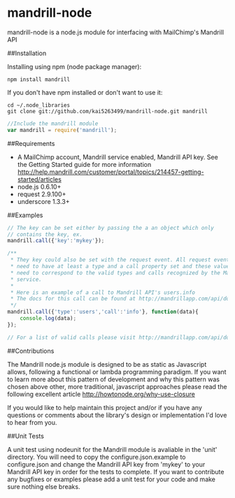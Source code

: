 # mandrill-node

mandrill-node is a node.js module for interfacing with MailChimp's Mandrill API

##Installation

Installing using npm (node package manager):

    npm install mandrill
    
If you don't have npm installed or don't want to use it:

    cd ~/.node_libraries
    git clone git://github.com/kai5263499/mandrill-node.git mandrill

```javascript
//Include the mandrill module
var mandrill = require('mandrill');
```

##Requirements

* A MailChimp account, Mandrill service enabled, Mandrill API key. See the Getting Started guide for more information http://help.mandrill.com/customer/portal/topics/214457-getting-started/articles
* node.js 0.6.10+
* request 2.9.100+
* underscore 1.3.3+

##Examples

```javascript
// The key can be set either by passing the a an object which only
// contains the key, ex.
mandrill.call({'key':'mykey'});

/**
 * They key could also be set with the request event. All request events
 * need to have at least a type and a call property set and these values
 * need to correspond to the valid types and calls recognized by the Mandrill
 * service.
 *
 * Here is an example of a call to Mandrill API's users.info
 * The docs for this call can be found at http://mandrillapp.com/api/docs/users.html#method=info
 */
mandrill.call({'type':'users','call':'info'}, function(data){
    console.log(data);
});

// For a list of valid calls please visit http://mandrillapp.com/api/docs/index.html
```

##Contributions

The Mandrill node.js module is designed to be as static as Javascript allows, following a functional or lambda programming paradigm. If you want to learn more about this pattern of development and why this pattern was chosen above other, more traditional, javascript approaches please read the following excellent article http://howtonode.org/why-use-closure

If you would like to help maintain this project and/or if you have any questions or comments about the library's design or implementation I'd love to hear from you.

##Unit Tests

A unit test using nodeunit for the Mandrill module is avaliable in the 'unit' directory. You will need to copy the configure.json.example to configure.json and change the Mandrill API key from 'mykey' to your Mandrill API key in order for the tests to complete. If you want to contribute any bugfixes or examples please add a unit test for your code and make sure nothing else breaks.